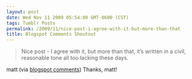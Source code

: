 ```yaml
---
layout: post
date: Wed Nov 11 2009 05:54:00 GMT-0600 (CST)
tags: Tumblr Posts
permalink: /2009/11/nice-post-i-agree-with-it-but-more-than-that
title: Blogspot Comments Shoutout
---
```


> Nice post - I agree with it, but more than that, it’s written in a civil, reasonable tone all too lacking these days.

matt (via [blogspot comments](http://thejayray.blogspot.com/2009/11/difficult-decisions-or-why-i-only-half.html#comments)) Thanks, matt!
